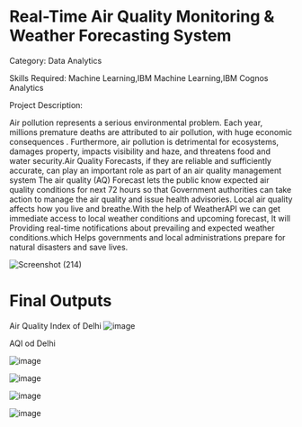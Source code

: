 # Real-Time Air Quality Monitoring & Weather Forecasting System
Category: Data Analytics

Skills Required:
Machine Learning,IBM Machine Learning,IBM Cognos Analytics

Project Description:

Air pollution represents a serious environmental problem. Each year, millions premature deaths are attributed to air pollution, with huge economic consequences . Furthermore, air pollution is detrimental for ecosystems, damages property, impacts visibility and haze, and threatens food and water security.Air Quality Forecasts, if they are reliable and sufficiently accurate, can play an important role as part of an air quality management system The air quality (AQ) Forecast lets the public know expected air quality conditions for next 72 hours so that Government authorities can take action to manage the air quality and issue health advisories. Local air quality affects how you live and breathe.With the help of WeatherAPI we can get immediate access to local weather conditions and upcoming forecast, It will Providing real-time notifications about prevailing and expected weather conditions.which Helps governments and local administrations prepare for natural disasters and save lives.




![Screenshot (214)](https://user-images.githubusercontent.com/94065306/196035532-ae86dcd0-81d2-4ed3-b704-e481812d5fca.png)


# Final Outputs
Air Quality Index of Delhi
![image](https://user-images.githubusercontent.com/94065306/196035880-60e400b4-e72e-4469-a457-e1ecb651dc22.png)

AQI od Delhi

![image](https://user-images.githubusercontent.com/94065306/196036056-8a5f75f1-6d70-4d5e-8d84-cbb45c91f718.png)

![image](https://user-images.githubusercontent.com/94065306/196035975-0906e46b-ffe1-430c-ab4a-a912b596790b.png)

![image](https://user-images.githubusercontent.com/94065306/196035991-fe06c800-e2dc-4e75-8a03-8d494e637fb5.png)

![image](https://user-images.githubusercontent.com/94065306/196036010-9247077e-a685-4d9e-939d-ed71dc2e248e.png)
